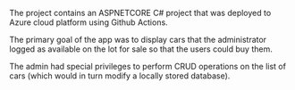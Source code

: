 The project contains an ASPNETCORE C# project that was deployed to Azure cloud platform using Github Actions.

The primary goal of the app was to display cars that the administrator logged as available on the lot for sale so that the users could buy them. 

The admin had special privileges to perform CRUD operations on the list of cars (which would in turn modify a locally stored database).
